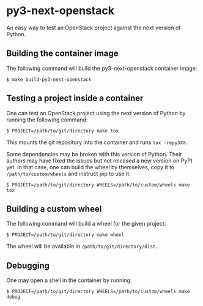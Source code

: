 # py3-next-openstack

An easy way to test an OpenStack project against the next version of Python.

## Building the container image

The following command will build the py3-next-openstack container image:

~~~console
$ make build-py3-next-openstack
~~~

## Testing a project inside a container

One can test an OpenStack project using the next version of Python by running
the following command:

~~~console
$ PROJECT=/path/to/git/directory make tox
~~~

This mounts the git repository into the container and runs `tox -repy3XX`.

Some dependencies may be broken with this version of Python. Their authors may
have fixed the issues but not released a new version on PyPI yet. In that case,
one can build the wheel by themselves, copy it to `/path/to/custom/wheels` and
instruct pip to use it:

~~~console
$ PROJECT=/path/to/git/directory WHEELS=/path/to/custom/wheels make tox
~~~

## Building a custom wheel

The following command will build a wheel for the given project:

~~~console
$ PROJECT=/path/to/git/directory make wheel
~~~

The wheel will be available in `/path/to/git/directory/dist`.

## Debugging

One may open a shell in the container by running:

~~~console
$ PROJECT=/path/to/git/directory WHEELS=/path/to/custom/wheels make debug
~~~
